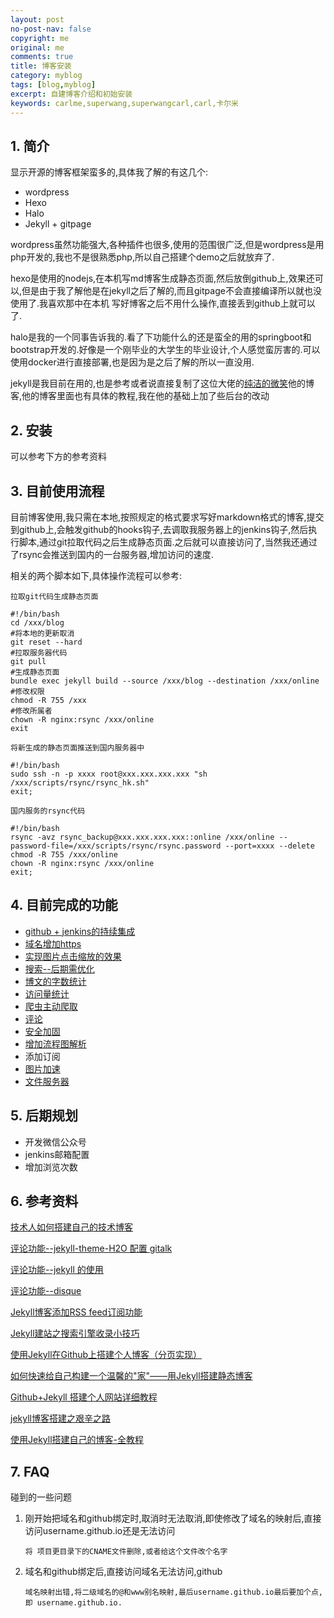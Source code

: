 ```yaml
---
layout: post
no-post-nav: false 
copyright: me
original: me
comments: true
title: 博客安装
category: myblog
tags: [blog,myblog]
excerpt: 自建博客介绍和初始安装
keywords: carlme,superwang,superwangcarl,carl,卡尔米
---
```


## 1. 简介

显示开源的博客框架蛮多的,具体我了解的有这几个:

- wordpress
- Hexo
- Halo
- Jekyll + gitpage



wordpress虽然功能强大,各种插件也很多,使用的范围很广泛,但是wordpress是用 php开发的,我也不是很熟悉php,所以自己搭建个demo之后就放弃了.

hexo是使用的nodejs,在本机写md博客生成静态页面,然后放倒github上,效果还可以,但是由于我了解他是在jekyll之后了解的,而且gitpage不会直接编译所以就也没使用了.我喜欢那中在本机 写好博客之后不用什么操作,直接丢到github上就可以了.

halo是我的一个同事告诉我的.看了下功能什么的还是蛮全的用的springboot和bootstrap开发的.好像是一个刚毕业的大学生的毕业设计,个人感觉蛮厉害的.可以使用docker进行直接部署,也是因为是之后了解的所以一直没用.

jekyll是我目前在用的,也是参考或者说直接复制了这位大佬的[纯洁的微笑](http://www.ityouknow.com/)他的博客,他的博客里面也有具体的教程,我在他的基础上加了些后台的改动

## 2. 安装

可以参考下方的参考资料

## 3. 目前使用流程

目前博客使用,我只需在本地,按照规定的格式要求写好markdown格式的博客,提交到github上,会触发github的hooks钩子,去调取我服务器上的jenkins钩子,然后执行脚本,通过git拉取代码之后生成静态页面.之后就可以直接访问了,当然我还通过了rsync会推送到国内的一台服务器,增加访问的速度.

相关的两个脚本如下,具体操作流程可以参考:

`拉取git代码生成静态页面`

```shell
#!/bin/bash
cd /xxx/blog
#将本地的更新取消
git reset --hard
#拉取服务器代码
git pull
#生成静态页面
bundle exec jekyll build --source /xxx/blog --destination /xxx/online
#修改权限
chmod -R 755 /xxx
#修改所属者
chown -R nginx:rsync /xxx/online
exit
```

`将新生成的静态页面推送到国内服务器中`

```shell
#!/bin/bash
sudo ssh -n -p xxxx root@xxx.xxx.xxx.xxx "sh /xxx/scripts/rsync/rsync_hk.sh"
exit;
```

`国内服务的rsync代码`

```shell
#!/bin/bash
rsync -avz rsync_backup@xxx.xxx.xxx.xxx::online /xxx/online --password-file=/xxx/scripts/rsync/rsync.password --port=xxxx --delete
chmod -R 755 /xxx/online
chown -R nginx:rsync /xxx/online
exit;
```

## 4. 目前完成的功能

- [github + jenkins的持续集成]({{site.url}}/myblog/2019/04/07/myblog-github-jenkins.html)
- [域名增加https]({{site.url}}/myblog/2019/04/07/myblog-https.html)
- [实现图片点击缩放的效果]({{site.url}}/myblog/2019/04/08/myblog-img.html)
- [搜索--后期需优化]({{site.url}}/myblog/2019/04/08/myblog-search.html)
- [博文的字数统计]({{site.url}}/myblog/2019/04/08/myblog-word-count.html)
- [访问量统计]({{site.url}}/myblog/2019/04/09/myblog-statistic-analysis.html)
- [爬虫主动爬取]({{site.url}}/myblog/2019/04/09/myblog-robots.html)
- [评论]({{site.url}}/myblog/2019/04/10/myblog-comment.html)
- [安全加固]({{site.url}}/myblog/2019/04/10/myblog-safe.html)
- [增加流程图解析]({{site.url}}/myblog/2019/04/12/myblog-flow.html)
- 添加订阅
- [图片加速]({{site.url}}/myblog/2019/04/25/myblog-file-image.html)
- [文件服务器]({{site.url}}/myblog/2019/04/25/myblog-file-image.html)

## 5. 后期规划

- 开发微信公众号
- jenkins邮箱配置
- 增加浏览次数


## 6. 参考资料

[技术人如何搭建自己的技术博客](http://www.ityouknow.com/other/2018/09/16/create-blog.html?_blank)

[评论功能--jekyll-theme-H2O 配置 gitalk](https://weijunzii.github.io/2018/06/29/Add-Gitalk-In-Jekyll-Theme-H2O.html?_blank)

[评论功能--jekyll 的使用](https://www.cnblogs.com/mo-wang/p/5117408.html?_blank)

[评论功能--disque](http://wp.huangshiyang.com/hexo%E5%B8%B8%E8%A7%81%E9%97%AE%E9%A2%98%E8%A7%A3%E5%86%B3%E6%96%B9%E6%A1%88?_blank)

[Jekyll博客添加RSS feed订阅功能](https://www.jianshu.com/p/da39860bb5f5?_blank)

[Jekyll建站之搜索引擎收录小技巧](https://blog.csdn.net/wanf425/article/details/80847191?_blank)

[使用Jekyll在Github上搭建个人博客（分页实现）](https://segmentfault.com/a/1190000000406015?_blank)

[如何快速给自己构建一个温馨的"家"——用Jekyll搭建静态博客](https://www.jianshu.com/p/9a6bc31d329d?_blank)

[Github+Jekyll 搭建个人网站详细教程](https://www.jianshu.com/p/9f71e260925d?_blank)

[jekyll博客搭建之艰辛之路](https://segmentfault.com/a/1190000012468796?_blank)

[使用Jekyll搭建自己的博客-全教程](https://www.jianshu.com/p/c04475ba80e4?_blank)

## 7. FAQ

碰到的一些问题

1. 刚开始把域名和github绑定时,取消时无法取消,即使修改了域名的映射后,直接访问username.github.io还是无法访问

   ```
   将 项目更目录下的CNAME文件删除,或者给这个文件改个名字
   ```

2. 域名和github绑定后,直接访问域名无法访问,github

   ```
   域名映射出错,将二级域名的@和www别名映射,最后username.github.io最后要加个点,即 username.github.io.
   ```

   ​